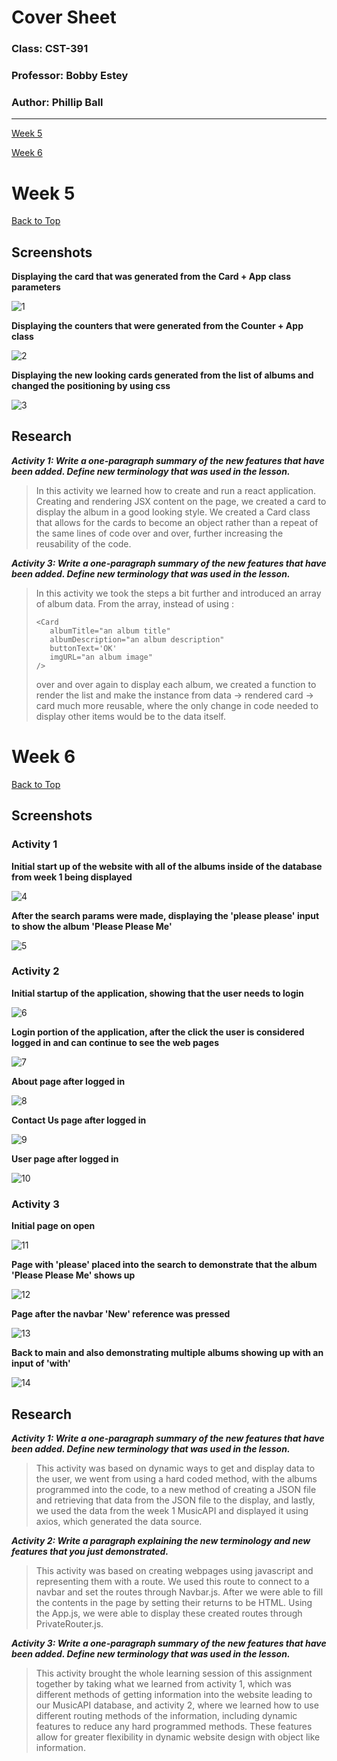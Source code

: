 # Cover Sheet

### Class: CST-391
### Professor: Bobby Estey
### Author: Phillip Ball

---

[Week 5](#week-5)

[Week 6](#week-6)

# Week 5

[Back to Top](#cover-sheet)

## Screenshots

**Displaying the card that was generated from the Card + App class parameters**

![1](docs/1.png)

**Displaying the counters that were generated from the Counter + App class**

![2](docs/2.png)

**Displaying the new looking cards generated from the list of albums and changed the positioning by using css**

![3](docs/3.png)

## Research

***Activity 1: Write a one-paragraph summary of the new features that have been added. Define new terminology that was used in the lesson.***

>In this activity we learned how to create and run a react application. Creating and rendering JSX content on the page, we created a card to display the album in a good looking style. We created a Card class that allows for the cards to become an object rather than a repeat of the same lines of code over and over, further increasing the reusability of the code.

***Activity 3: Write a one-paragraph summary of the new features that have been added. Define new terminology that was used in the lesson.***

>In this activity we took the steps a bit further and introduced an array of album data. From the array, instead of using : 
>
>```
><Card 
>    albumTitle="an album title"
>    albumDescription="an album description"
>    buttonText='OK' 
>    imgURL="an album image" 
>/> 
>```
>over and over again to display each album, we created a function to render the list and make the instance from data -> rendered card -> card much more reusable, where the only change in code needed to display other items would be to the data itself.


# Week 6

[Back to Top](#cover-sheet)

## Screenshots

### Activity 1

**Initial start up of the website with all of the albums inside of the database from week 1 being displayed**

![4](docs/4.png)

**After the search params were made, displaying the 'please please' input to show the album 'Please Please Me'**

![5](docs/5.png)

### Activity 2

**Initial startup of the application, showing that the user needs to login**

![6](docs/6.png)

**Login portion of the application, after the click the user is considered logged in and can continue to see the web pages**

![7](docs/7.png)

**About page after logged in**

![8](docs/8.png)

**Contact Us page after logged in**

![9](docs/9.png)

**User page after logged in**

![10](docs/10.png)

### Activity 3

**Initial page on open**

![11](docs/11.png)

**Page with 'please' placed into the search to demonstrate that the album 'Please Please Me' shows up**

![12](docs/12.png)

**Page after the navbar 'New' reference was pressed**

![13](docs/13.png)

**Back to main and also demonstrating multiple albums showing up with an input of 'with'**

![14](docs/14.png)



## Research

***Activity 1: Write a one-paragraph summary of the new features that have been added. Define new terminology that was used in the lesson.***

>This activity was based on dynamic ways to get and display data to the user, we went from using a hard coded method, with the albums programmed into the code, to a new method of creating a JSON file and retrieving that data from the JSON file to the display, and lastly, we used the data from the week 1 MusicAPI and displayed it using axios, which generated the data source.  

***Activity 2: Write a paragraph explaining the new terminology and new features that you just demonstrated.***

>This activity was based on creating webpages using javascript and representing them with a route. We used this route to connect to a navbar and set the routes through Navbar.js. After we were able to fill the contents in the page by setting their returns to be HTML. Using the App.js, we were able to display these created routes through PrivateRouter.js.

***Activity 3: Write a one-paragraph summary of the new features that have been added. Define new terminology that was used in the lesson.***

>This activity brought the whole learning session of this assignment together by taking what we learned from activity 1, which was different methods of getting information into the website leading to our MusicAPI database, and activity 2, where we learned how to use different routing methods of the information, including dynamic features to reduce any hard programmed methods. These features allow for greater flexibility in dynamic website design with object like information.